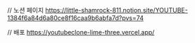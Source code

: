 // 노션 페이지
https://little-shamrock-811.notion.site/YOUTUBE-1384f6a84d6a80ce8f16caa9b6abfa7d?pvs=74

// 배포
https://youtubeclone-lime-three.vercel.app/
